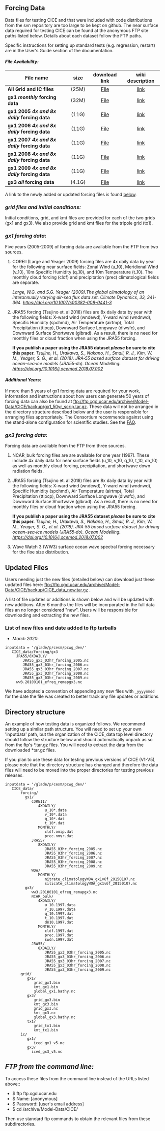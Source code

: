 ## Forcing Data

Data files for testing CICE and that were included with code distributions from the svn repository are too large to be kept on github. The near surface data required for testing CICE can be found at the anonymous FTP site paths listed below. Details about each dataset follow the FTP paths.

Specific instructions for setting up standard tests (e.g. regression, restart) are in the User's Guide section of the documentation.

#### _File Availability:_

File name | size | download link | wiki description |
----|:---:|:---:|:---:|
| **All Grid and IC files** | (25M) | [File](ftp://ftp.cgd.ucar.edu/archive/Model-Data/CICE/backup/CICE_data_ic_grid.tar.gz) | [link](https://github.com/CICE-Consortium/CICE/wiki/CICE-Input-Data/#grid-files-and-initial-conditions) |
| **gx1 *monthly* forcing data** | (32M) | [File](ftp://ftp.cgd.ucar.edu/archive/Model-Data/CICE/backup/CICE_data_forcing_gx1_MONTHLY.tar.gz) | [link](https://github.com/CICE-Consortium/CICE/wiki/CICE-Input-Data/#gx1-forcing-data) |
| **gx1 2005 *4x and 8x daily* forcing data** | (11G) | [File](ftp://ftp.cgd.ucar.edu/archive/Model-Data/CICE/backup/CICE_data_forcing_gx1_2005.tar.gz) | [link](https://github.com/CICE-Consortium/CICE/wiki/CICE-Input-Data/#gx1-forcing-data) |
| **gx1 2006 *4x and 8x daily* forcing data** | (11G) | [File](ftp://ftp.cgd.ucar.edu/archive/Model-Data/CICE/backup/CICE_data_forcing_gx1_2006.tar.gz) | [link](https://github.com/CICE-Consortium/CICE/wiki/CICE-Input-Data/#gx1-forcing-data) |
| **gx1 2007 *4x and 8x daily* forcing data** | (11G) | [File](ftp://ftp.cgd.ucar.edu/archive/Model-Data/CICE/backup/CICE_data_forcing_gx1_2007.tar.gz) | [link](https://github.com/CICE-Consortium/CICE/wiki/CICE-Input-Data/#gx1-forcing-data) |
| **gx1 2008 *4x and 8x daily* forcing data** | (11G) | [File](ftp://ftp.cgd.ucar.edu/archive/Model-Data/CICE/backup/CICE_data_forcing_gx1_2008.tar.gz) | [link](https://github.com/CICE-Consortium/CICE/wiki/CICE-Input-Data/#gx1-forcing-data) |
| **gx1 2009 *4x and 8x daily* forcing data** | (11G) | [File](ftp://ftp.cgd.ucar.edu/archive/Model-Data/CICE/backup/CICE_data_forcing_gx1_2009.tar.gz) | [link](https://github.com/CICE-Consortium/CICE/wiki/CICE-Input-Data/#gx1-forcing-data) |
| **gx3 *all* forcing data** | (4.1G) | [File](ftp://ftp.cgd.ucar.edu/archive/Model-Data/CICE/backup/CICE_data_forcing_gx3_all.tar.gz) | [link](https://github.com/CICE-Consortium/CICE/wiki/CICE-Input-Data/#gx3-forcing-data) |

A link to the newly added or updated forcing files is found [below](https://github.com/CICE-Consortium/CICE/wiki/CICE-Input-Data#updated-files).


### _**grid files and initial conditions:**_

Initial conditions, grid, and kmt files are provided for each of the two grids (gx1 and gx3). We also provide grid and kmt files for the tripole grid (tx1). 

### _**gx1 forcing data:**_

Five years (2005-2009) of forcing data are available from the FTP from two sources. 

1) COREII (Large and Yeager 2009) forcing files are 4x daily data by year for the following near surface fields: Zonal Wind (u_10), Meridional Wind (v_10), 10m Specific Humidity (q_10), and 10m Temperature (t_10). The monthly cloud forcing (cldf) and precipitation (prec) climatological fields are separate.

   _Large, W.G. and S.G. Yeager (2009).The global climatology of an interannually varying air-sea flux data set. Climate Dynamics, 33, 341-364. https://doi.org/10.1007/s00382-008-0441-3_

2) JRA55 forcing (Tsujino et. al 2018) files are 8x daily data by year with the following fields: X-ward wind (wndewd), Y-ward wind (wndnwd), Specific Humidity (spchmd), Air Temperature (airtmp), Total Precipitation (ttlpcp), Downward Surface Longwave (dlwsfc), and Downward Surface Shortwave (glbrad). As a result, there is no need for monthly files or cloud fraction when using the JRA55 forcing.

   **If you publish a paper using the JRA55 dataset *please* be sure to cite this paper.** _Tsujino, H., Urakawa, S., Nakano, H., Small, R. J., Kim, W. M., Yeager, S. G., et al. (2018). JRA‐55 based surface dataset for driving ocean–sea‐ice models (JRA55‐do). Ocean Modelling. https://doi.org/10.1016/j.ocemod.2018.07.002_ 

#### _**Additional Years:**_

If more than 5 years of gx1 forcing data are required for your work, information and instructions about how users can generate 50 years of forcing data can also be found at ftp://ftp.cgd.ucar.edu/archive/Model-Data/CICE/backup/gx1_50yr_scrip.tar.gz. These data will not be arranged in the directory structure described below and the user is responsible for arranging files appropriately.  The Consortium recommends against using the stand-alone configuration for scientific studies.  See the [FAQ](https://github.com/CICE-Consortium/About-Us/wiki/FAQ-(Frequently-Asked-Questions)#stand-alone-configuration-and-forcing).

### _**gx3 forcing data:**_

Forcing data are available from the FTP from three sources. 

1) NCAR_bulk forcing files are are available for one year (1997). These include 4x daily data for near surface fields (u_10, v_10, q_10, t_10, dn_10) as well as monthly cloud forcing, precipitation, and shortwave down radiation fields. 

2) JRA55 forcing (Tsujino et. al 2018) files are 8x daily data by year with the following fields: X-ward wind (wndewd), Y-ward wind (wndnwd), Specific Humidity (spchmd), Air Temperature (airtmp), Total Precipitation (ttlpcp), Downward Surface Longwave (dlwsfc), and Downward Surface Shortwave (glbrad). As a result, there is no need for monthly files or cloud fraction when using the JRA55 forcing.

   **If you publish a paper using the JRA55 dataset *please* be sure to cite this paper.** _Tsujino, H., Urakawa, S., Nakano, H., Small, R. J., Kim, W. M., Yeager, S. G., et al. (2018). JRA‐55 based surface dataset for driving ocean–sea‐ice models (JRA55‐do). Ocean Modelling. https://doi.org/10.1016/j.ocemod.2018.07.002_ 

3) Wave Watch 3 (WW3) surface ocean wave spectral forcing necessary for the floe size distribution.

## Updated Files
Users needing just the new files (detailed below) can download just these updated files here: ftp://ftp.cgd.ucar.edu/archive/Model-Data/CICE/backup/CICE_data_new.tar.gz . 

A list of file updates or additions is shown below and will be updated with new additions. After 6 months the files will be incorporated in the full data files an no longer considered "new". Users will be responsible for downloading and extracting the new files.

### List of new files and date added to ftp tarballs
* _March 2020_: 

```
inputdata = '/glade/p/cesm/pcwg_dev/'   
   CICE_data/forcing/gx3
     JRA55/8XDAILY/
        JRA55_gx3_03hr_forcing_2005.nc
        JRA55_gx3_03hr_forcing_2006.nc
        JRA55_gx3_03hr_forcing_2007.nc 
        JRA55_gx3_03hr_forcing_2008.nc 
        JRA55_gx3_03hr_forcing_2009.nc
     ww3.20100101_efreq_remapgx3.nc
```

We have adopted a convention of appending any new files with `_yyyymmdd` for the date the file was created to better track any file updates or additions. 

## Directory structure

An example of how testing data is organized follows. We recommend setting up a similar path structure. You will need to set up your own 'inputdata' path, but the organization of the CICE_data top level directory should follow the structure below and should automatically unpack as so from the ftp's *.tar.gz files. You will need to extract the data from the downloaded *tar.gz files.

If you plan to use these data for testing previous versions of CICE (V1-V5), please note that the directory structure has changed and therefore the data files will need to be moved into the proper directories for testing previous releases.

```
inputdata = '/glade/p/cesm/pcwg_dev/'   
   CICE_data/
       forcing/
         gx1/
            COREII/
               4XDAILY/
                  u_10*.data
                  v_10*.data
                  q_10*.dat
                  t_10*.dat
               MONTHLY/
                  cldf.omip.dat
                  prec.nmyr.dat
            JRA55/
               8XDAILY/
                  JRA55_03hr_forcing_2005.nc
                  JRA55_03hr_forcing_2006.nc
                  JRA55_03hr_forcing_2007.nc
                  JRA55_03hr_forcing_2008.nc
                  JRA55_03hr_forcing_2009.nc
            WOA/
               MONTHLY/
                  nitrate_climatologyWOA_gx1v6f_20150107.nc
                  silicate_climatologyWOA_gx1v6f_20150107.nc
         gx3/
            ww3.20100101_efreq_remapgx3.nc
            NCAR_bulk/
               4XDAILY/
                  u_10.1997.data
                  v_10.1997.data
                  q_10.1997.dat
                  t_10.1997.dat
                  dn10.1997.dat
               MONTHLY/
                  cldf.1997.dat
                  prec.1997.dat
                  swdn.1997.dat
            JRA55/
               8XDAILY/
                  JRA55_gx3_03hr_forcing_2005.nc
                  JRA55_gx3_03hr_forcing_2006.nc
                  JRA55_gx3_03hr_forcing_2007.nc
                  JRA55_gx3_03hr_forcing_2008.nc
                  JRA55_gx3_03hr_forcing_2009.nc
       grid/
          gx1/
             grid_gx1.bin
             kmt_gx1.bin
             global_gx1.bathy.nc
          gx3/
             grid_gx3.bin
             kmt_gx3.bin
             grid_gx3.nc
             kmt_gx3.nc
             global_gx3.bathy.nc
          tx1/
             grid_tx1.bin
             kmt_tx1.bin
       ic/
          gx1/
             iced_gx1_v5.nc
          gx3/
            iced_gx3_v5.nc
```

## _**FTP from the command line:**_

To access these files from the command line instead of the URLs listed above::

*    $ ftp ftp.cgd.ucar.edu
*    $ Name: [anonymous]
*    $ Password: [user's email address]
*    $ cd /archive/Model-Data/CICE/

Then use standard ftp commands to obtain the relevant files from these subdirectories.